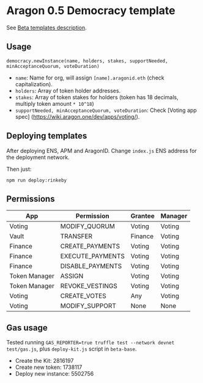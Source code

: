 # Aragon 0.5 Democracy template

See [Beta templates description](https://github.com/aragon/dao-kits/blob/master/kits/beta/readme.md).

## Usage

```
democracy.newInstance(name, holders, stakes, supportNeeded, minAcceptanceQuorum, voteDuration)
```

- `name`: Name for org, will assign `[name].aragonid.eth` (check capitalization).
- `holders`: Array of token holder addresses.
- `stakes`: Array of token stakes for holders (token has 18 decimals, multiply token amount `* 10^18`)
- `supportNeeded, minAcceptanceQuorum, voteDuration`: Check [Voting app spec]
(https://wiki.aragon.one/dev/apps/voting/).

## Deploying templates

After deploying ENS, APM and AragonID. Change `index.js` ENS address for the
deployment network.

Then just:

```
npm run deploy:rinkeby
```

## Permissions

| App           | Permission       | Grantee | Manager |
|---------------|------------------|---------|---------|
| Voting        | MODIFY_QUORUM    | Voting  | Voting  |
| Vault         | TRANSFER         | Finance | Voting  |
| Finance       | CREATE_PAYMENTS  | Voting  | Voting  |
| Finance       | EXECUTE_PAYMENTS | Voting  | Voting  |
| Finance       | DISABLE_PAYMENTS | Voting  | Voting  |
| Token Manager | ASSIGN           | Voting  | Voting  |
| Token Manager | REVOKE_VESTINGS  | Voting  | Voting  |
| Voting        | CREATE_VOTES     | Any     | Voting  |
| Voting        | MODIFY_SUPPORT   | None    | None    |

## Gas usage

Tested running `GAS_REPORTER=true truffle test --network devnet test/gas.js`, plus `deploy-kit.js` script in `beta-base`.

- Create the Kit:      2816197
- Create new token:    1738117
- Deploy new instance: 5502756
